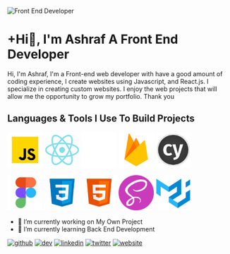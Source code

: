 ![Front End Developer](https://pbs.twimg.com/profile_banners/1355130501124685824/1641975916/1500x500)

# +Hi👋, I'm Ashraf A Front End Developer

Hi, I'm Ashraf, I'm a Front-end web developer with have a good amount of coding experience, 
I create websites using Javascript, and React.js. I specialize in creating custom websites.
I enjoy the web projects that will allow me the opportunity to grow my portfolio. Thank you




## Languages & Tools I Use To Build Projects 
<img src="https://github.com/ashrafdev365/ashrafdev365/blob/3e86cd270fb7487c5096c65823dfde7d4493c533/Icons/icons8-javascript.svg" alt='ashraf' width='80px' />   <img src="https://github.com/ashrafdev365/ashrafdev365/blob/3e86cd270fb7487c5096c65823dfde7d4493c533/Icons/icons8-react-native.svg" alt='ashraf' width='80px' />   <img src="https://github.com/ashrafdev365/ashrafdev365/blob/3e86cd270fb7487c5096c65823dfde7d4493c533/Icons/next-js.svg" alt='ashraf' width='80px' />   <img src="https://github.com/ashrafdev365/ashrafdev365/blob/3e86cd270fb7487c5096c65823dfde7d4493c533/Icons/icons8-firebase.svg" alt='ashraf' width='80px' />   <img src="https://github.com/ashrafdev365/ashrafdev365/blob/3e86cd270fb7487c5096c65823dfde7d4493c533/Icons/cypress.svg" alt='ashraf' width='80px' />

<img src="https://github.com/ashrafdev365/ashrafdev365/blob/3e86cd270fb7487c5096c65823dfde7d4493c533/Icons/icons8-figma.svg" alt='ashraf' width='80px' />   <img src="https://github.com/ashrafdev365/ashrafdev365/blob/3e86cd270fb7487c5096c65823dfde7d4493c533/Icons/icons8-css3.svg" alt='ashraf' width='80px' />   <img src="https://github.com/ashrafdev365/ashrafdev365/blob/3e86cd270fb7487c5096c65823dfde7d4493c533/Icons/icons8-html-5.svg" alt='ashraf' width='80px' />   <img src="https://github.com/ashrafdev365/ashrafdev365/blob/3e86cd270fb7487c5096c65823dfde7d4493c533/Icons/scss.svg" alt='ashraf' width='80px' />   <img src="https://github.com/ashrafdev365/ashrafdev365/blob/3e86cd270fb7487c5096c65823dfde7d4493c533/Icons/icons8-material-ui.svg" alt='ashraf' width='80px' />  

- 🔭 I’m currently working on My Own Project 
- 🌱 I’m currently learning Back End Development 


[<img src='https://cdn.jsdelivr.net/npm/simple-icons@3.0.1/icons/github.svg' alt='github' height='40'>](https://github.com/ashrafdev365)  [<img src='https://cdn.jsdelivr.net/npm/simple-icons@3.0.1/icons/hashnode.svg' alt='dev' height='40'>](/@ashrafdev)  [<img src='https://cdn.jsdelivr.net/npm/simple-icons@3.0.1/icons/linkedin.svg' alt='linkedin' height='40'>](https://www.linkedin.com/in/ashraf-%F0%9F%92%BB-ashraf-297301206//)  [<img src='https://cdn.jsdelivr.net/npm/simple-icons@3.0.1/icons/twitter.svg' alt='twitter' height='40'>](https://twitter.com/Ashraf_365)  [<img src='https://cdn.jsdelivr.net/npm/simple-icons@3.0.1/icons/icloud.svg' alt='website' height='40'>](https://ashraf365.vercel.app/)   
